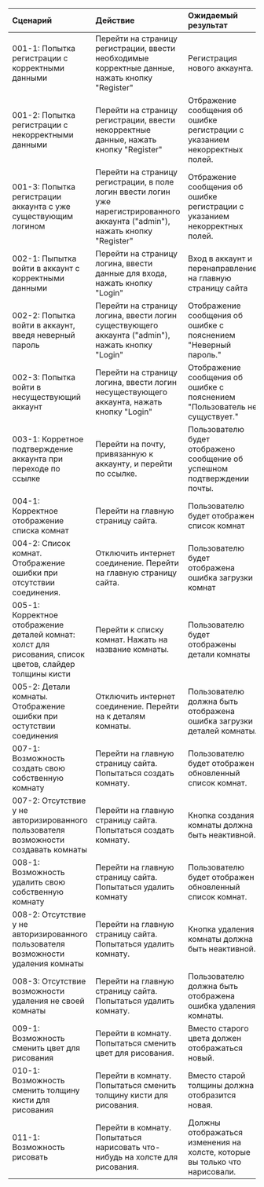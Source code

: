 |Сценарий|Действие|Ожидаемый результат|Фактический результат| Оценка|
|:---|:---|:---|:---|:---|
|001-1: Попытка регистрации с корректными данными| Перейти на страницу регистрации, ввести необходимые корректные данные, нажать кнопку "Register"| Регистрация нового аккаунта.|||
|001-2: Попытка регистрации с некорректными данными| Перейти на страницу регистрации, ввести некорректные данные, нажать кнопку "Register" | Отбражение сообщения об ошибке регистрации с указанием некорректных полей. |||
|001-3: Попытка регистрации аккаунта с уже существующим логином | Перейти на страницу регистрации, в поле логин ввести логин уже нарегистрированного аккаунта ("admin"), нажать кнопку "Register" | Отбражение сообщения об ошибке регистрации с указанием некорректных полей. |||
|002-1: Пыпытка войти в аккаунт с корректными данными | Перейти на страницу логина, ввести данные для входа, нажать кнопку "Login"| Вход в аккаунт и перенаправление на главную страницу сайта |||
|002-2: Попытка войти в аккаунт, введя неверный пароль | Перейти на страницу логина, ввести логин существующего аккаунта ("admin"), нажать кнопку "Login"| Отображение сообщения об ошибке с пояснением "Неверный пароль." |||
|002-3: Попытка войти в несуществующий аккаунт | Перейти на страницу логина, ввести логин несуществующего аккаунта, нажать кнопку "Login" | Отображение сообщения об ошибке с пояснением "Пользователь не сущуствует."  |||
|003-1: Корретное подтверждение аккаунта при переходе по ссылке | Перейти на почту, привязанную к аккаунту, и перейти по ссылке. | Пользователю будет отображено сообщение об успешном подтверждении почты. |||
|004-1: Корректное отображение списка комнат | Перейти на главную страницу сайта. | Пользователю будет отображен список комнат |||
|004-2: Список комнат. Отображение ошибки при отсутствии соединения. | Отключить интернет соединение. Перейти на главную страницу сайта. | Пользователю будет отображена ошибка загрузки комнат |||
|005-1: Корректное отображение деталей комнат: холст для рисования, список цветов, слайдер толщины кисти | Перейти к списку комнат. Нажать на название комнаты. | Пользователю будет отображены детали комнаты |||
|005-2: Детали комнаты. Отображение ошибки при остутствии соединения | Отключить интернет соединение. Перейти на к деталям комнаты. | Пользователю должна быть отображена ошибка загрузки деталей комнаты. |||
|007-1: Возможность создать свою собственную комнату | Перейти на главную страницу сайта. Попытаться создать комнату. | Пользователю будет отображен обновленный список комнат. |||
|007-2: Отсутствие у не авторизированного пользователя возможности создавать комнаты | Перейти на главную страницу сайта. Попытаться создать комнату. | Кнопка создания комнаты должна быть неактивной. |||
|008-1: Возможность удалить свою собственную комнату | Перейти на главную страницу сайта. Попытаться удалить комнату | Пользователю будет отображен обновленный список комнат. |||
|008-2: Отсутствие у не авторизированного пользователя возможности удаления комнаты | Перейти на главную страницу сайта. Попытаться удалить комнату. | Кнопка удаления комнаты должна быть неактивной. |||
|008-3: Отсутствие возможности удаления не своей комнаты | Перейти на главную страницу сайта. Попытаться удалить комнату. | Пользователю должна быть отображена ошибка удаления комнаты. |||
|009-1: Возможность сменить цвет для рисования | Перейти в комнату. Попытаться сменить цвет для рисования. | Вместо старого цвета должен отображаться новый. |||
|010-1: Возможность сменить толщину кисти для рисования | Перейти в комнату. Попытаться сменить толщину кисти для рисования. | Вместо старой толщины должна отобразится новая. |||
|011-1: Возможность рисовать | Перейти в комнату. Попытаться нарисовать что-нибудь на холсте для рисования. | Должны отображаться изменения на холсте, которые вы только что нарисовали. |||

